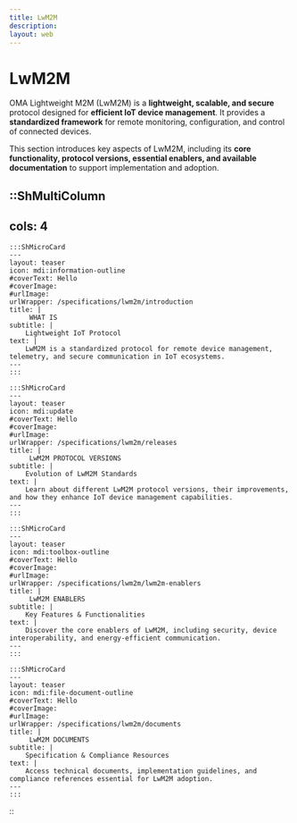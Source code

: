 ```yaml
---
title: LwM2M
description:
layout: web
---
```

# LwM2M

OMA Lightweight M2M (LwM2M) is a **lightweight, scalable, and secure** protocol designed for **efficient IoT device management**. It provides a **standardized framework** for remote monitoring, configuration, and control of connected devices.

This section introduces key aspects of LwM2M, including its **core functionality, protocol versions, essential enablers, and available documentation** to support implementation and adoption.

::ShMultiColumn
---
cols: 4
---

    :::ShMicroCard
    ---
    layout: teaser
    icon: mdi:information-outline
    #coverText: Hello
    #coverImage: 
    #urlImage: 
    urlWrapper: /specifications/lwm2m/introduction
    title: |
         WHAT IS
    subtitle: |
        Lightweight IoT Protocol 
    text: |
        LwM2M is a standardized protocol for remote device management, telemetry, and secure communication in IoT ecosystems.
    ---
    :::

    :::ShMicroCard
    ---
    layout: teaser
    icon: mdi:update
    #coverText: Hello
    #coverImage: 
    #urlImage: 
    urlWrapper: /specifications/lwm2m/releases
    title: |
         LwM2M PROTOCOL VERSIONS
    subtitle: |
        Evolution of LwM2M Standards
    text: |
        Learn about different LwM2M protocol versions, their improvements, and how they enhance IoT device management capabilities.
    ---
    :::

    :::ShMicroCard
    ---
    layout: teaser
    icon: mdi:toolbox-outline
    #coverText: Hello
    #coverImage: 
    #urlImage: 
    urlWrapper: /specifications/lwm2m/lwm2m-enablers
    title: |
         LwM2M ENABLERS
    subtitle: |
        Key Features & Functionalities
    text: |
        Discover the core enablers of LwM2M, including security, device interoperability, and energy-efficient communication.
    ---
    :::

    :::ShMicroCard
    ---
    layout: teaser
    icon: mdi:file-document-outline
    #coverText: Hello
    #coverImage: 
    #urlImage: 
    urlWrapper: /specifications/lwm2m/documents
    title: |
         LwM2M DOCUMENTS
    subtitle: |
        Specification & Compliance Resources
    text: |
        Access technical documents, implementation guidelines, and compliance references essential for LwM2M adoption.
    ---
    :::

::
